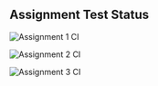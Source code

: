 ## Assignment Test Status

![Assignment 1 CI](https://github.com/kamicreed/c756-exer/actions/workflows/ci-a1.yml/badge.svg)

![Assignment 2 CI](https://github.com/kamicreed/c756-exer/actions/workflows/ci-a2.yml/badge.svg)

![Assignment 3 CI](https://github.com/kamicreed/c756-exer/actions/workflows/ci-a3.yml/badge.svg)
